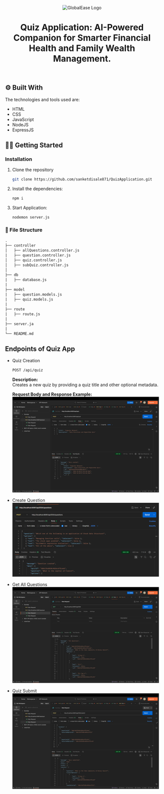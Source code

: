 <!-- PROJECT LOGO -->
<div align="center">
    <!-- <img src="./controllers/logo.png" alt="GlobalEase Logo" width="150"> -->
    <img src="./public/img/logo.png" alt="GlobalEase Logo" width="150">
  <h1 align="center"><b>Quiz Application: AI-Powered Companion for Smarter Financial Health and Family Wealth Management.</b></h1>

</div>

<!-- ABOUT THE PROJECT -->
<br>

<!-- ## ♾️ Problem Statement

Enhancing Customer Experience in Banking and Finance - Empowering Customers with AI-Driven Financial Insights.

## ♾️ Solution

Citiwise is a personalized financial advisory platform designed to help users make better financial decisions with features like a dual scoring system to monitor credit and financial health, AI-driven spending and saving goals, and personalized investment suggestions based on risk tolerance and income. It enables families to manage all accounts in one place, offering clear visualizations for better financial tracking. Additionally, Citiwise includes innovative tools like citiGPT, an AI financial assistant, a gamified self-paced learning path for financial literacy, and daily learning challenges to encourage user engagement and improve financial management skills. -->

## ⚙️ Built With

The technologies and tools used are:

- HTML
- CSS
- JavaScript
- NodeJS
- ExpressJS

<!-- GETTING STARTED -->

## 🧑‍💻 Getting Started

### Installation

1. Clone the repository

   ```sh
   git clone https://github.com/sanketdisale871/QuizApplication.git
   ```

2. Install the dependencies:

   ```sh
   npm i
   ```

3. Start Application:
   ```sh
   nodemon server.js
   ```

### :file_folder: File Structure

```
.
├── controller
│   ├── allQuestions.controller.js
|   ├── question.controller.js
│   ├── quiz.controller.js
│   ├── subQuiz.controller.js
│
├── db
|   ├── database.js
|
├── model
|   ├── question.models.js
|   ├── quiz.models.js
|
├── route
|   ├── route.js
|
├── server.ja
|
└── README.md
```

<!-- CONTRIBUTING -->

## Endpoints of Quiz App

- Quiz Creation

  ```sh
  POST /api/quiz
  ```

  **Description:**  
  Creates a new quiz by providing a quiz title and other optional metadata.

  **Request Body and Response Example:**  
   ![alt text](qzCreation.jpg)

- Create Question
  ![alt text](creatQs.png)

- Get All Questions
  ![alt text](getAllQns.jpg)

- Quiz Submit
  ![My Family](qzSubmit.jpg)
